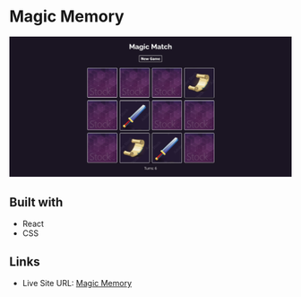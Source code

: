 # Magic Memory

![](./screenshot.jpg)

## Built with

- React
- CSS

## Links

- Live Site URL: [Magic Memory](https://magic-memory-game-tekizashvili.netlify.app/)
